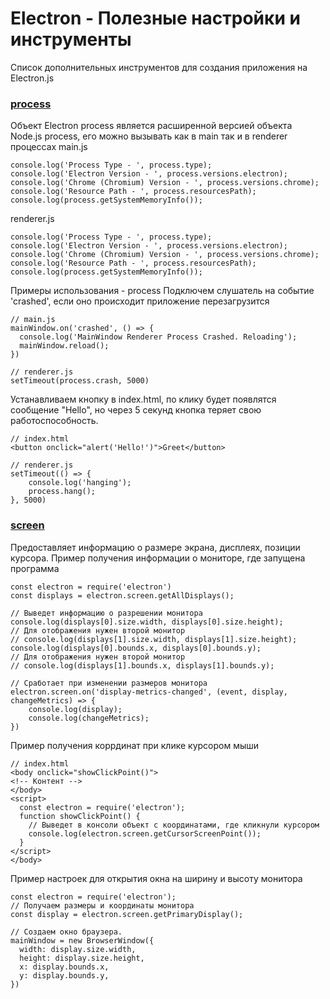 # Electron - Полезные настройки и инструменты
Список дополнительных инструментов для создания приложения на Electron.js

### [process]
Объект Electron process является расширенной версией объекта Node.js process,
его можно вызывать как в main так и в renderer процессах
main.js
```
console.log('Process Type - ', process.type);
console.log('Electron Version - ', process.versions.electron);
console.log('Chrome (Chromium) Version - ', process.versions.chrome);
console.log('Resource Path - ', process.resourcesPath);
console.log(process.getSystemMemoryInfo());
```
renderer.js
```
console.log('Process Type - ', process.type);
console.log('Electron Version - ', process.versions.electron);
console.log('Chrome (Chromium) Version - ', process.versions.chrome);
console.log('Resource Path - ', process.resourcesPath);
console.log(process.getSystemMemoryInfo());
```
Примеры использования - process 
Подключем слушатель на событие 'сrashed', если оно происходит приложение перезагрузится
```
// main.js
mainWindow.on('crashed', () => {
  console.log('MainWindow Renderer Process Crashed. Reloading');
  mainWindow.reload();
})

// renderer.js 
setTimeout(process.crash, 5000)
```
Устанавливаем кнопку в index.html, по клику будет появлятся сообщение "Hello", но через 5 секунд кнопка теряет свою работоспособность.
```
// index.html
<button onclick="alert('Hello!')">Greet</button>

// renderer.js 
setTimeout(() => { 
	console.log('hanging');
	process.hang();
}, 5000)
```

### [screen]
Предоставляет информацию о размере экрана, дисплеях, позиции курсора.
Пример получения информации о мониторе, где запущена программа
```
const electron = require('electron')
const displays = electron.screen.getAllDisplays();

// Выведет информацию о разрешении монитора
console.log(displays[0].size.width, displays[0].size.height);
// Для отображения нужен второй монитор
// console.log(displays[1].size.width, displays[1].size.height);
console.log(displays[0].bounds.x, displays[0].bounds.y);
// Для отображения нужен второй монитор
// console.log(displays[1].bounds.x, displays[1].bounds.y);

// Сработает при изменении размеров монитора
electron.screen.on('display-metrics-changed', (event, display, changeMetrics) => { 
	console.log(display);
	console.log(changeMetrics);
})
```
Пример получения коррдинат при клике курсором мыши
```
// index.html
<body onclick="showClickPoint()">
<!-- Контент -->
</body>
<script>
  const electron = require('electron');
  function showClickPoint() {
    // Выведет в консоли объект с координатами, где кликнули курсором
    console.log(electron.screen.getCursorScreenPoint());
  }
</script>
</body>
```
Пример настроек для открытия окна на ширину и высоту монитора
```
const electron = require('electron');
// Получаем размеры и координаты монитора
const display = electron.screen.getPrimaryDisplay();

// Создаем окно браузера.
mainWindow = new BrowserWindow({
  width: display.size.width,
  height: display.size.height,
  x: display.bounds.x,
  y: display.bounds.y,
})
```
[process]: https://electronjs.org/docs/api/process
[screen]: https://electronjs.org/docs/api/screen
